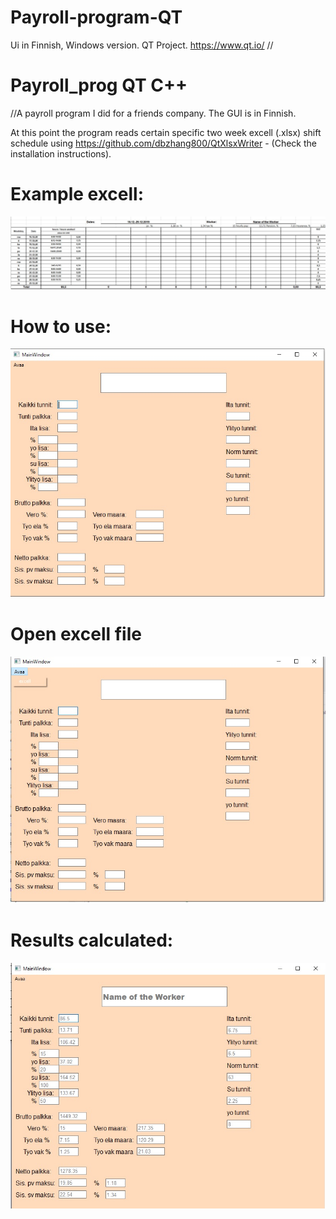 # Payroll-program-QT
Ui in Finnish, Windows version. QT Project.
https://www.qt.io/
//
# Payroll_prog QT C++

//A payroll program I did for a friends company. The GUI is in Finnish.

At this point the program reads certain specific two week excell (.xlsx) shift schedule using https://github.com/dbzhang800/QtXlsxWriter - (Check the installation instructions). 


# Example excell:
![image:](https://github.com/Makenfile86/Payroll-program-QT/blob/main/example_excell.jpg?raw=true)

# How to use:

![image:](https://github.com/Makenfile86/Payroll-program-QT/blob/main/payroll1.jpg?raw=true)

# Open excell file

![image:](https://github.com/Makenfile86/Payroll-program-QT/blob/main/payroll3.jpg?raw=true)

# Results calculated: 

![image:](https://github.com/Makenfile86/Payroll-program-QT/blob/main/payroll2.jpg?raw=true)
